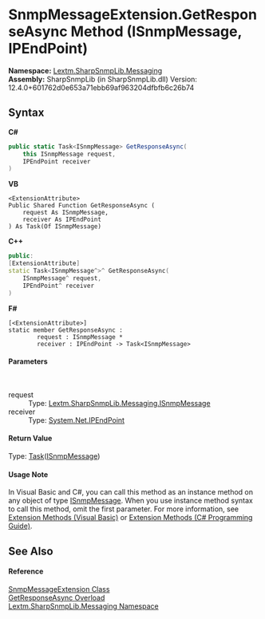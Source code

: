 # SnmpMessageExtension.GetResponseAsync Method (ISnmpMessage, IPEndPoint)
 

**Namespace:**&nbsp;<a href="N_Lextm_SharpSnmpLib_Messaging">Lextm.SharpSnmpLib.Messaging</a><br />**Assembly:**&nbsp;SharpSnmpLib (in SharpSnmpLib.dll) Version: 12.4.0+601762d0e653a71ebb69af963204dfbfb6c26b74

## Syntax

**C#**<br />
``` C#
public static Task<ISnmpMessage> GetResponseAsync(
	this ISnmpMessage request,
	IPEndPoint receiver
)
```

**VB**<br />
``` VB
<ExtensionAttribute>
Public Shared Function GetResponseAsync ( 
	request As ISnmpMessage,
	receiver As IPEndPoint
) As Task(Of ISnmpMessage)
```

**C++**<br />
``` C++
public:
[ExtensionAttribute]
static Task<ISnmpMessage^>^ GetResponseAsync(
	ISnmpMessage^ request, 
	IPEndPoint^ receiver
)
```

**F#**<br />
``` F#
[<ExtensionAttribute>]
static member GetResponseAsync : 
        request : ISnmpMessage * 
        receiver : IPEndPoint -> Task<ISnmpMessage> 

```


#### Parameters
&nbsp;<dl><dt>request</dt><dd>Type: <a href="T_Lextm_SharpSnmpLib_Messaging_ISnmpMessage">Lextm.SharpSnmpLib.Messaging.ISnmpMessage</a><br /></dd><dt>receiver</dt><dd>Type: <a href="https://docs.microsoft.com/dotnet/api/system.net.ipendpoint" target="_blank" rel="noopener noreferrer">System.Net.IPEndPoint</a><br /></dd></dl>

#### Return Value
Type: <a href="https://docs.microsoft.com/dotnet/api/system.threading.tasks.task-1" target="_blank" rel="noopener noreferrer">Task</a>(<a href="T_Lextm_SharpSnmpLib_Messaging_ISnmpMessage">ISnmpMessage</a>)

#### Usage Note
In Visual Basic and C#, you can call this method as an instance method on any object of type <a href="T_Lextm_SharpSnmpLib_Messaging_ISnmpMessage">ISnmpMessage</a>. When you use instance method syntax to call this method, omit the first parameter. For more information, see <a href="https://docs.microsoft.com/dotnet/visual-basic/programming-guide/language-features/procedures/extension-methods" target="_blank" rel="noopener noreferrer">Extension Methods (Visual Basic)</a> or <a href="https://docs.microsoft.com/dotnet/csharp/programming-guide/classes-and-structs/extension-methods" target="_blank" rel="noopener noreferrer">Extension Methods (C# Programming Guide)</a>.

## See Also


#### Reference
<a href="T_Lextm_SharpSnmpLib_Messaging_SnmpMessageExtension">SnmpMessageExtension Class</a><br /><a href="Overload_Lextm_SharpSnmpLib_Messaging_SnmpMessageExtension_GetResponseAsync">GetResponseAsync Overload</a><br /><a href="N_Lextm_SharpSnmpLib_Messaging">Lextm.SharpSnmpLib.Messaging Namespace</a><br />